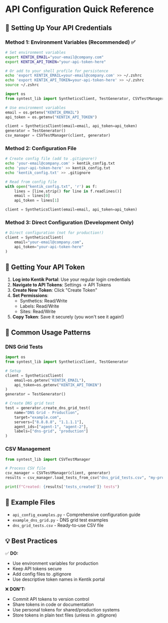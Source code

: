 # API Configuration Quick Reference

## 🔧 Setting Up Your API Credentials

### Method 1: Environment Variables (Recommended) ✅

```bash
# Set environment variables
export KENTIK_EMAIL="your-email@company.com"
export KENTIK_API_TOKEN="your-api-token-here"

# Or add to your shell profile for persistence
echo 'export KENTIK_EMAIL=your-email@company.com' >> ~/.zshrc
echo 'export KENTIK_API_TOKEN=your-api-token-here' >> ~/.zshrc
source ~/.zshrc
```

```python
import os
from syntest_lib import SyntheticsClient, TestGenerator, CSVTestManager

# Use environment variables
email = os.getenv("KENTIK_EMAIL")
api_token = os.getenv("KENTIK_API_TOKEN")

client = SyntheticsClient(email=email, api_token=api_token)
generator = TestGenerator()
csv_manager = CSVTestManager(client, generator)
```

### Method 2: Configuration File

```bash
# Create config file (add to .gitignore!)
echo 'your-email@company.com' > kentik_config.txt
echo 'your-api-token-here' >> kentik_config.txt
echo 'kentik_config.txt' >> .gitignore
```

```python
# Read from config file
with open("kentik_config.txt", 'r') as f:
    lines = [line.strip() for line in f.readlines()]
    email = lines[0]
    api_token = lines[1]

client = SyntheticsClient(email=email, api_token=api_token)
```

### Method 3: Direct Configuration (Development Only)

```python
# Direct configuration (not for production!)
client = SyntheticsClient(
    email="your-email@company.com",
    api_token="your-api-token-here"
)
```

## 🔑 Getting Your API Token

1. **Log into Kentik Portal**: Use your regular login credentials
2. **Navigate to API Tokens**: Settings → API Tokens
3. **Create New Token**: Click "Create Token"
4. **Set Permissions**: 
   - Synthetics: Read/Write
   - Labels: Read/Write
   - Sites: Read/Write
5. **Copy Token**: Save it securely (you won't see it again!)

## 🚀 Common Usage Patterns

### DNS Grid Tests
```python
import os
from syntest_lib import SyntheticsClient, TestGenerator

# Setup
client = SyntheticsClient(
    email=os.getenv("KENTIK_EMAIL"),
    api_token=os.getenv("KENTIK_API_TOKEN")
)
generator = TestGenerator()

# Create DNS grid test
test = generator.create_dns_grid_test(
    name="DNS Grid - Production",
    target="example.com",
    servers=["8.8.8.8", "1.1.1.1"],
    agent_ids=["agent-1", "agent-2"],
    labels=["dns-grid", "production"]
)
```

### CSV Management
```python
from syntest_lib import CSVTestManager

# Process CSV file
csv_manager = CSVTestManager(client, generator)
results = csv_manager.load_tests_from_csv("dns_grid_tests.csv", "my-project")

print(f"Created: {results['tests_created']} tests")
```

## 📁 Example Files

- `api_config_examples.py` - Comprehensive configuration guide
- `example_dns_grid.py` - DNS grid test examples
- `dns_grid_tests.csv` - Ready-to-use CSV file

## 💡 Best Practices

✅ **DO:**
- Use environment variables for production
- Keep API tokens secure
- Add config files to .gitignore
- Use descriptive token names in Kentik portal

❌ **DON'T:**
- Commit API tokens to version control
- Share tokens in code or documentation
- Use personal tokens for shared/production systems
- Store tokens in plain text files (unless in .gitignore)